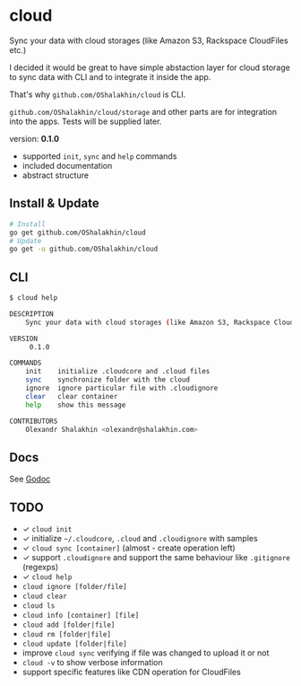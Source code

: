 # cloud

Sync your data with cloud storages (like Amazon S3, Rackspace CloudFiles etc.)

I decided it would be great to have simple abstaction layer for cloud storage
to sync data with CLI and to integrate it inside the app.

That's why `github.com/OShalakhin/cloud` is CLI.

`github.com/OShalakhin/cloud/storage` and other parts are for integration into
the apps. Tests will be supplied later.

version: **0.1.0**

- supported `init`, `sync` and `help` commands
- included documentation
- abstract structure

## Install & Update

```bash
# Install
go get github.com/OShalakhin/cloud
# Update
go get -u github.com/OShalakhin/cloud
```

## CLI

```bash
$ cloud help

DESCRIPTION
    Sync your data with cloud storages (like Amazon S3, Rackspace CloudFiles etc.)

VERSION
     0.1.0

COMMANDS
    init    initialize .cloudcore and .cloud files
    sync    synchronize folder with the cloud
    ignore  ignore particular file with .cloudignore
    clear   clear container
    help    show this message

CONTRIBUTORS
    Olexandr Shalakhin <olexandr@shalakhin.com>

```

## Docs

See [Godoc](http://godoc.org/github.com/OShalakhin/cloud)

## TODO

- &#10003; `cloud init `
- &#10003; initialize `~/.cloudcore`, `.cloud` and `.cloudignore` with samples
- &#10003; `cloud sync [container]` (almost - create operation left)
- &#10003; support `.cloudignore` and support the same behaviour like `.gitignore` (regexps)
- &#10003; `cloud help`
- `cloud ignore [folder/file]`
- `cloud clear`
- `cloud ls`
- `cloud info [container] [file]`
- `cloud add [folder|file]`
- `cloud rm [folder|file]`
- `cloud update [folder|file]`
- improve `cloud sync` verifying if file was changed to upload it or not
- `cloud -v` to show verbose information
- support specific features like CDN operation for CloudFiles
